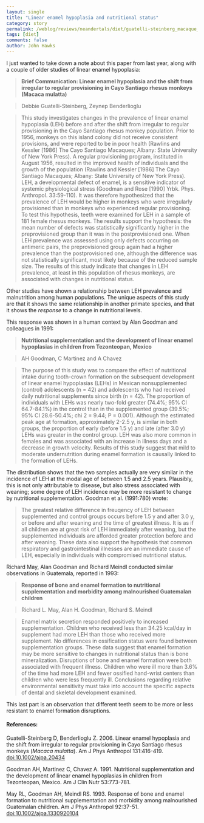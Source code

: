 ```yaml
---
layout: single 
title: "Linear enamel hypoplasia and nutritional status" 
category: story
permalink: /weblog/reviews/neandertals/diet/guatelli-steinberg_macaque_hypoplasia_2006.html
tags: [diet] 
comments: false 
author: John Hawks 
---
```



<p>
I just wanted to take down a note about this paper from last year, along with a couple of older studies of linear enamel hypoplasia: 
</p>

<blockquote><b>Brief Communication: Linear enamel hypoplasia and the shift from irregular to regular provisioning in Cayo Santiago rhesus monkeys (Macaca mulatta)</b></blockquote>

<blockquote>Debbie Guatelli-Steinberg, Zeynep Benderlioglu</blockquote>

<blockquote>This study investigates changes in the prevalence of linear enamel hypoplasia (LEH) before and after the shift from irregular to regular provisioning in the Cayo Santiago rhesus monkey population. Prior to 1956, monkeys on this island colony did not receive consistent provisions, and were reported to be in poor health (Rawlins and Kessler [1986] The Cayo Santiago Macaques; Albany: State University of New York Press). A regular provisioning program, instituted in August 1956, resulted in the improved health of individuals and the growth of the population (Rawlins and Kessler [1986] The Cayo Santiago Macaques; Albany: State University of New York Press). LEH, a developmental defect of enamel, is a sensitive indicator of systemic physiological stress (Goodman and Rose [1990] Yrbk. Phys. Anthropol. 33:59-110). It was therefore hypothesized that the prevalence of LEH would be higher in monkeys who were irregularly provisioned than in monkeys who experienced regular provisioning. To test this hypothesis, teeth were examined for LEH in a sample of 181 female rhesus monkeys. The results support the hypothesis: the mean number of defects was statistically significantly higher in the preprovisioned group than it was in the postprovisioned one. When LEH prevalence was assessed using only defects occurring on antimeric pairs, the preprovisioned group again had a higher prevalence than the postprovisioned one, although the difference was not statistically significant, most likely because of the reduced sample size. The results of this study indicate that changes in LEH prevalence, at least in this population of rhesus monkeys, are associated with changes in nutritional status.</blockquote>

<p>
Other studies have shown a relationship between LEH prevalence and malnutrition among human populations. The unique aspects of this study are that it shows the same relationship in another primate species, and that it shows the <i>response</i> to a change in nutritional levels. 
</p>

<p>
This response was shown in a human context by Alan Goodman and colleagues in 1991: 
</p>

<blockquote><b>Nutritional supplementation and the development of linear enamel hypoplasias in children from Tezonteopan, Mexico</b></blockquote>

<blockquote>AH Goodman, C Martinez and A Chavez</blockquote>

<blockquote>The purpose of this study was to compare the effect of nutritional intake during tooth-crown formation on the subsequent development of linear enamel hypoplasias (LEHs) in Mexican nonsupplemented (control) adolescents (n = 42) and adolescents who had received daily nutritional supplements since birth (n = 42). The proportion of individuals with LEHs was nearly two-fold greater (74.4%; 95% CI 64.7-84.1%) in the control than in the supplemented group (39.5%; 95% CI 28.6-50.4%; chi 2 = 9.44; P = 0.001). Although the estimated peak age at formation, approximately 2-2.5 y, is similar in both groups, the proportion of early (before 1.5 y) and late (after 3.0 y) LEHs was greater in the control group. LEH was also more common in females and was associated with an increase in illness days and a decrease in growth velocity. Results of this study suggest that mild to moderate undernutrition during enamel formation is causally linked to the formation of LEHs. </blockquote>

<p>
The distribution shows that the two samples actually are very similar in the incidence of LEH at the modal age of between 1.5 and 2.5 years. Plausibly, this is not only attributable to disease, but also stress associated with weaning; some degree of LEH incidence may be more resistant to change by nutritional supplementation. Goodman et al. (1991:780) wrote: 
</p>

<blockquote>The greatest relative difference in freuqency of LEH between supplemented and control groups occurs before 1.5 y and after 3.0 y, or before and after weaning and the time of greatest illness. It is as if all children are at great risk of LEH immediately after weaning, but the supplemented individuals are afforded greater protection before and after weaning. These data also support the hypothesis that common respiratory and gastrointestinal illnesses are an immediate cause of LEH, especially in individuals with compromised nutritional status.</blockquote>

<p>
Richard May, Alan Goodman and Richard Meindl conducted similar observations in Guatemala, reported in 1993: 
</p>

<blockquote><b>Response of bone and enamel formation to nutritional supplementation and morbidity among malnourished Guatemalan children</b></blockquote>

<blockquote>Richard L. May, Alan H. Goodman, Richard S. Meindl</blockquote>

<blockquote>Enamel matrix secretion responded positively to increased supplementation. Children who received less than 34.25 kcal/day in supplement had more LEH than those who received more supplement. No differences in ossification status were found between supplementation groups. These data suggest that enamel formation may be more sensitive to changes in nutritional status than is bone mineralization. Disruptions of bone and enamel formation were both associated with frequent illness. Children who were ill more than 3.6% of the time had more LEH and fewer ossified hand-wrist centers than children who were less frequently ill. Conclusions regarding relative environmental sensitivity must take into account the specific aspects of dental and skeletal development examined. </blockquote>

<p>
This last part is an observation that different teeth seem to be more or less resistant to enamel formation disruptions. 
</p>

<h4>References:</h4>

<p class="cite">Guatelli-Steinberg D, Benderlioglu Z. 2006. Linear enamel hypoplasia and the shift from irregular to regular provisioning in Cayo Santiago rhesus monkeys (<i>Macaca mulatta</i>). Am J Phys Anthropol 131:416-419. <a href="http://dx.doi.org/10.1002/ajpa.20434">doi:10.1002/ajpa.20434</a></p>

<p class="cite">Goodman AH, Martinez C, Chavez A. 1991. Nutritional supplementation and the development of linear enamel hypoplasias in children from Tezonteopan, Mexico. Am J Clin Nutr 53:773-781. </p>

<p class="cite">May RL, Goodman AH, Meindl RS. 1993. Response of bone and enamel formation to nutritional supplementation and morbidity among malnourished Guatemalan children. Am J Phys Anthropol 92:37-51. <a href="http://dx.doi.org/10.1002/ajpa.1330920104">doi:10.1002/ajpa.1330920104</a></p>

